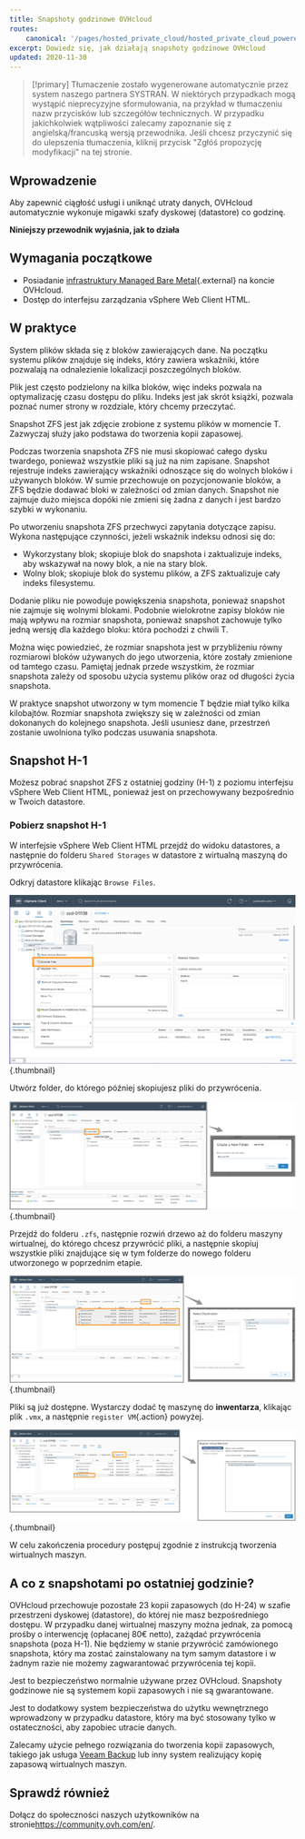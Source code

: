```yaml
---
title: Snapshoty godzinowe OVHcloud
routes:
    canonical: '/pages/hosted_private_cloud/hosted_private_cloud_powered_by_vmware/snapshots_horaires_ovh'
excerpt: Dowiedz się, jak działają snapshoty godzinowe OVHcloud
updated: 2020-11-30
---
```


> [!primary]
> Tłumaczenie zostało wygenerowane automatycznie przez system naszego partnera SYSTRAN. W niektórych przypadkach mogą wystąpić nieprecyzyjne sformułowania, na przykład w tłumaczeniu nazw przycisków lub szczegółów technicznych. W przypadku jakichkolwiek wątpliwości zalecamy zapoznanie się z angielską/francuską wersją przewodnika. Jeśli chcesz przyczynić się do ulepszenia tłumaczenia, kliknij przycisk "Zgłóś propozycję modyfikacji" na tej stronie.
> 


## Wprowadzenie

Aby zapewnić ciągłość usługi i uniknąć utraty danych, OVHcloud automatycznie wykonuje migawki szafy dyskowej (datastore) co godzinę.

**Niniejszy przewodnik wyjaśnia, jak to działa**

## Wymagania początkowe

* Posiadanie [infrastruktury Managed Bare Metal](https://www.ovhcloud.com/pl/managed-bare-metal/){.external} na koncie OVHcloud.
* Dostęp do interfejsu zarządzania vSphere Web Client HTML.

## W praktyce

System plików składa się z bloków zawierających dane. Na początku systemu plików znajduje się indeks, który zawiera wskaźniki, które pozwalają na odnalezienie lokalizacji poszczególnych bloków.

Plik jest często podzielony na kilka bloków, więc indeks pozwala na optymalizację czasu dostępu do pliku. Indeks jest jak skrót książki, pozwala poznać numer strony w rozdziale, który chcemy przeczytać.
 
Snapshot ZFS jest jak zdjęcie zrobione z systemu plików w momencie T. Zazwyczaj służy jako podstawa do tworzenia kopii zapasowej.
 
Podczas tworzenia snapshota ZFS nie musi skopiować całego dysku twardego, ponieważ wszystkie pliki są już na nim zapisane. Snapshot rejestruje indeks zawierający wskaźniki odnoszące się do wolnych bloków i używanych bloków. W sumie przechowuje on pozycjonowanie bloków, a ZFS będzie dodawać bloki w zależności od zmian danych. Snapshot nie zajmuje dużo miejsca dopóki nie zmieni się żadna z danych i jest bardzo szybki w wykonaniu.
 
Po utworzeniu snapshota ZFS przechwyci zapytania dotyczące zapisu. Wykona następujące czynności, jeżeli wskaźnik indeksu odnosi się do:
 
- Wykorzystany blok; skopiuje blok do snapshota i zaktualizuje indeks, aby wskazywał na nowy blok, a nie na stary blok.
- Wolny blok; skopiuje blok do systemu plików, a ZFS zaktualizuje cały indeks filesystemu.
 
Dodanie pliku nie powoduje powiększenia snapshota, ponieważ snapshot nie zajmuje się wolnymi blokami. Podobnie wielokrotne zapisy bloków nie mają wpływu na rozmiar snapshota, ponieważ snapshot zachowuje tylko jedną wersję dla każdego bloku: która pochodzi z chwili T.
 
Można więc powiedzieć, że rozmiar snapshota jest w przybliżeniu równy rozmiarowi bloków używanych do jego utworzenia, które zostały zmienione od tamtego czasu. Pamiętaj jednak przede wszystkim, że rozmiar snapshota zależy od sposobu użycia systemu plików oraz od długości życia snapshota.
 
W praktyce snapshot utworzony w tym momencie T będzie miał tylko kilka kilobajtów. Rozmiar snapshota zwiększy się w zależności od zmian dokonanych do kolejnego snapshota. Jeśli usuniesz dane, przestrzeń zostanie uwolniona tylko podczas usuwania snapshota.

## Snapshot H-1

Możesz pobrać snapshot ZFS z ostatniej godziny (H-1) z poziomu interfejsu vSphere Web Client HTML, ponieważ jest on przechowywany bezpośrednio w Twoich datastore. 

### Pobierz snapshot H-1

W interfejsie vSphere Web Client HTML przejdź do widoku datastores, a następnie do folderu `Shared Storages` w datastore z wirtualną maszyną do przywrócenia.

Odkryj datastore klikając `Browse Files`.

![snapshot](images/snapshot01.png){.thumbnail}

Utwórz folder, do którego później skopiujesz pliki do przywrócenia.

![snapshot](images/snapshot02.png){.thumbnail}

Przejdź do folderu `.zfs`, następnie rozwiń drzewo aż do folderu maszyny wirtualnej, do którego chcesz przywrócić pliki, a następnie skopiuj wszystkie pliki znajdujące się w tym folderze do nowego folderu utworzonego w poprzednim etapie.

![snapshot](images/snapshot03.png){.thumbnail}

Pliki są już dostępne. Wystarczy dodać tę maszynę do **inwentarza**, klikając plik `.vmx`, a następnie `register VM`{.action} powyżej.

![snapshot](images/snapshot04.png){.thumbnail}

W celu zakończenia procedury postępuj zgodnie z instrukcją tworzenia wirtualnych maszyn.

## A co z snapshotami po ostatniej godzinie?

OVHcloud przechowuje pozostałe 23 kopii zapasowych (do H-24) w szafie przestrzeni dyskowej (datastore), do której nie masz bezpośredniego dostępu. W przypadku danej wirtualnej maszyny można jednak, za pomocą prośby o interwencję (opłacanej 80€ netto), zażądać przywrócenia snapshota (poza H-1). Nie będziemy w stanie przywrócić zamówionego snapshota, który ma zostać zainstalowany na tym samym datastore i w żadnym razie nie możemy zagwarantować przywrócenia tej kopii.

Jest to bezpieczeństwo normalnie używane przez OVHcloud. Snapshoty godzinowe nie są systemem kopii zapasowych i nie są gwarantowane.

Jest to dodatkowy system bezpieczeństwa do użytku wewnętrznego wprowadzony w przypadku datastore, który ma być stosowany tylko w ostateczności, aby zapobiec utracie danych.

Zalecamy użycie pełnego rozwiązania do tworzenia kopii zapasowych, takiego jak usługa [Veeam Backup](/pages/bare_metal_cloud/managed_bare_metal/veeam_backup_as_a_service) lub inny system realizujący kopię zapasową wirtualnych maszyn.

## Sprawdź również

Dołącz do społeczności naszych użytkowników na stronie<https://community.ovh.com/en/>.
